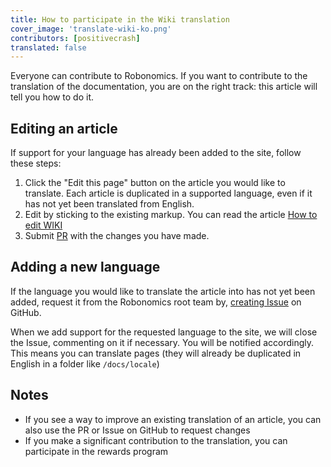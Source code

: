 ```yaml
---
title: How to participate in the Wiki translation
cover_image: 'translate-wiki-ko.png' 
contributors: [positivecrash]
translated: false
---
```


Everyone can contribute to Robonomics. If you want to contribute to the translation of the documentation, you are on the right track: this article will tell you how to do it.

## Editing an article

If support for your language has already been added to the site, follow these steps:

1. Click the "Edit this page" button on the article you would like to translate. Each article is duplicated in a supported language, even if it has not yet been translated from English.
2. Edit by sticking to the existing markup. You can read the article [How to edit WIKI](/docs/en/edit-wiki)
3. Submit [PR](https://docs.github.com/github/collaborating-with-issues-and-pull-requests/creating-a-pull-request) with the changes you have made.

## Adding a new language

If the language you would like to translate the article into has not yet been added, request it from the Robonomics root team by, [creating Issue](https://docs.github.com/desktop/contributing-and-collaborating-using-github-desktop/creating-an-issue-or-pull-request) on GitHub.

When we add support for the requested language to the site, we will close the Issue, commenting on it if necessary. You will be notified accordingly. This means you can translate pages (they will already be duplicated in English in a folder like `/docs/locale`)

## Notes
* If you see a way to improve an existing translation of an article, you can also use the PR or Issue on GitHub to request changes
* If you make a significant contribution to the translation, you can participate in the rewards program
